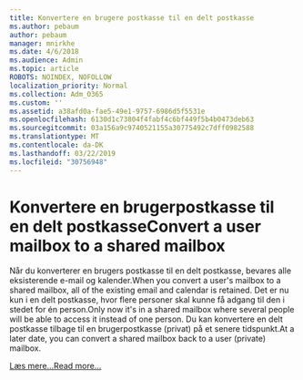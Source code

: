 ```yaml
---
title: Konvertere en brugere postkasse til en delt postkasse
ms.author: pebaum
author: pebaum
manager: mnirkhe
ms.date: 4/6/2018
ms.audience: Admin
ms.topic: article
ROBOTS: NOINDEX, NOFOLLOW
localization_priority: Normal
ms.collection: Adm_O365
ms.custom: ''
ms.assetid: a38afd0a-fae5-49e1-9757-6986d5f5531e
ms.openlocfilehash: 6130d1c73804f4fabf4c6bf449f5b4b0473deb63
ms.sourcegitcommit: 03a156a9c9740521155a30775492c7dff0982588
ms.translationtype: MT
ms.contentlocale: da-DK
ms.lasthandoff: 03/22/2019
ms.locfileid: "30756948"
---
```

# <a name="convert-a-user-mailbox-to-a-shared-mailbox"></a><span data-ttu-id="24688-102">Konvertere en brugerpostkasse til en delt postkasse</span><span class="sxs-lookup"><span data-stu-id="24688-102">Convert a user mailbox to a shared mailbox</span></span>

<span data-ttu-id="24688-103">Når du konverterer en brugers postkasse til en delt postkasse, bevares alle eksisterende e-mail og kalender.</span><span class="sxs-lookup"><span data-stu-id="24688-103">When you convert a user's mailbox to a shared mailbox, all of the existing email and calendar is retained.</span></span> <span data-ttu-id="24688-104">Det er nu kun i en delt postkasse, hvor flere personer skal kunne få adgang til den i stedet for én person.</span><span class="sxs-lookup"><span data-stu-id="24688-104">Only now it's in a shared mailbox where several people will be able to access it instead of one person.</span></span> <span data-ttu-id="24688-105">Du kan konvertere en delt postkasse tilbage til en brugerpostkasse (privat) på et senere tidspunkt.</span><span class="sxs-lookup"><span data-stu-id="24688-105">At a later date, you can convert a shared mailbox back to a user (private) mailbox.</span></span>
  
[<span data-ttu-id="24688-106">Læs mere...</span><span class="sxs-lookup"><span data-stu-id="24688-106">Read more...</span></span>](https://support.office.com/article/2e122487-e1f5-4f26-ba41-5689249d93ba)
  

